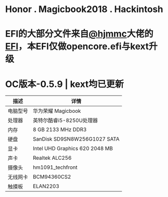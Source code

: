 # Honor  .  Magicbook2018  .  Hackintosh

# EFI的大部分文件来自[@hjmmc](https://github.com/hjmmc)大佬的[EFI]( https://github.com/hjmmc/Honor-Magicbook )，本EFI仅做opencore.efi与kext升级

# OC版本-0.5.9 | kext均已更新

| 描述   | 详情                                                  |
| ------------------- | ------------------------------------------- |
| 电脑型号      | 华为荣耀 Magicbook      |
| 处理器           | 英特尔酷睿i5-8250U处理器     |
| 内存              | 8 GB 2133 MHz DDR3              |
| 硬盘           | SanDisk SD9SN8W256G1027 SATA    |
| 显卡 | Intel UHD Graphics 620 2048 MB                     |
| 声卡         | Realtek ALC256           |
| 摄像头 | hm1091_techfront |
| 无线网卡       | BCM94360CS2                       |
| 触摸板 | ELAN2203 |
